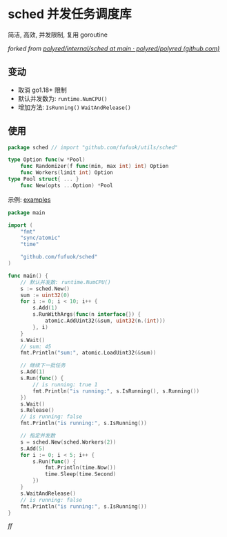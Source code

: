 # sched 并发任务调度库

简洁, 高效, 并发限制, 复用 goroutine

*forked from [polyred/internal/sched at main · polyred/polyred (github.com)](https://github.com/polyred/polyred/tree/main/internal/sched)*

## 变动

- 取消 go1.18+ 限制
- 默认并发数为: `runtime.NumCPU()`
- 增加方法: `IsRunning()` `WaitAndRelease()`

## 使用

```go
package sched // import "github.com/fufuok/utils/sched"

type Option func(w *Pool)
    func Randomizer(f func(min, max int) int) Option
    func Workers(limit int) Option
type Pool struct{ ... }
    func New(opts ...Option) *Pool
```

示例: [examples](examples)

```go
package main

import (
	"fmt"
	"sync/atomic"
	"time"

	"github.com/fufuok/sched"
)

func main() {
	// 默认并发数: runtime.NumCPU()
	s := sched.New()
	sum := uint32(0)
	for i := 0; i < 10; i++ {
		s.Add(1)
		s.RunWithArgs(func(n interface{}) {
			atomic.AddUint32(&sum, uint32(n.(int)))
		}, i)
	}
	s.Wait()
	// sum: 45
	fmt.Println("sum:", atomic.LoadUint32(&sum))

	// 继续下一批任务
	s.Add(1)
	s.Run(func() {
		// is running: true 1
		fmt.Println("is running:", s.IsRunning(), s.Running())
	})
	s.Wait()
	s.Release()
	// is running: false
	fmt.Println("is running:", s.IsRunning())

	// 指定并发数
	s = sched.New(sched.Workers(2))
	s.Add(5)
	for i := 0; i < 5; i++ {
		s.Run(func() {
			fmt.Println(time.Now())
			time.Sleep(time.Second)
		})
	}
	s.WaitAndRelease()
	// is running: false
	fmt.Println("is running:", s.IsRunning())
}
```











*ff*

